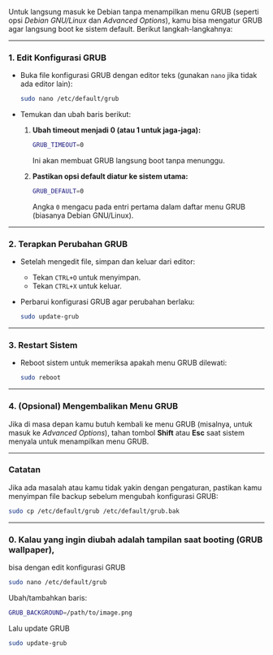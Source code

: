 Untuk langsung masuk ke Debian tanpa menampilkan menu GRUB (seperti opsi *Debian GNU/Linux* dan *Advanced Options*), kamu bisa mengatur GRUB agar langsung boot ke sistem default. Berikut langkah-langkahnya:

---

### **1. Edit Konfigurasi GRUB**
- Buka file konfigurasi GRUB dengan editor teks (gunakan `nano` jika tidak ada editor lain):
  ```bash
  sudo nano /etc/default/grub
  ```

- Temukan dan ubah baris berikut:
  1. **Ubah timeout menjadi 0 (atau 1 untuk jaga-jaga):**
     ```bash
     GRUB_TIMEOUT=0
     ```
     Ini akan membuat GRUB langsung boot tanpa menunggu.

  2. **Pastikan opsi default diatur ke sistem utama:**
     ```bash
     GRUB_DEFAULT=0
     ```
     Angka `0` mengacu pada entri pertama dalam daftar menu GRUB (biasanya Debian GNU/Linux).

---

### **2. Terapkan Perubahan GRUB**
- Setelah mengedit file, simpan dan keluar dari editor:
  - Tekan `CTRL+O` untuk menyimpan.
  - Tekan `CTRL+X` untuk keluar.

- Perbarui konfigurasi GRUB agar perubahan berlaku:
  ```bash
  sudo update-grub
  ```

---

### **3. Restart Sistem**
- Reboot sistem untuk memeriksa apakah menu GRUB dilewati:
  ```bash
  sudo reboot
  ```

---

### **4. (Opsional) Mengembalikan Menu GRUB**
Jika di masa depan kamu butuh kembali ke menu GRUB (misalnya, untuk masuk ke *Advanced Options*), tahan tombol **Shift** atau **Esc** saat sistem menyala untuk menampilkan menu GRUB.

---

### **Catatan**
Jika ada masalah atau kamu tidak yakin dengan pengaturan, pastikan kamu menyimpan file backup sebelum mengubah konfigurasi GRUB:
```bash
sudo cp /etc/default/grub /etc/default/grub.bak
```

---

### **0. Kalau yang ingin diubah adalah tampilan saat booting (GRUB wallpaper),**
bisa dengan edit konfigurasi GRUB
```bash
sudo nano /etc/default/grub                                 
```

Ubah/tambahkan baris:
```bash
GRUB_BACKGROUND=/path/to/image.png
```

Lalu update GRUB
```bash
sudo update-grub                                            
```
